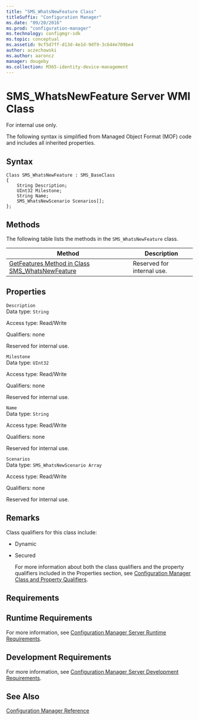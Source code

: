 ```yaml
---
title: "SMS_WhatsNewFeature Class"
titleSuffix: "Configuration Manager"
ms.date: "09/20/2016"
ms.prod: "configuration-manager"
ms.technology: configmgr-sdk
ms.topic: conceptual
ms.assetid: 9cf5d7ff-d13d-4e1d-9df9-3c644e709be4
author: aczechowski
ms.author: aaroncz
manager: dougeby
ms.collection: M365-identity-device-management
---
```

# SMS_WhatsNewFeature Server WMI Class
For internal use only.  

 The following syntax is simplified from Managed Object Format (MOF) code and includes all inherited properties.  

## Syntax  

```  
Class SMS_WhatsNewFeature : SMS_BaseClass  
{  
    String Description;  
    UInt32 Milestone;  
    String Name;  
    SMS_WhatsNewScenario Scenarios[];  
};  

```  

## Methods  
 The following table lists the methods in the `SMS_WhatsNewFeature` class.  

|Method|Description|  
|------------|-----------------|  
|[GetFeatures Method in Class SMS_WhatsNewFeature](../../../develop/reference/misc/getfeatures-method-in-class-sms_whatsnewfeature.md)|Reserved for internal use.|  

## Properties  
 `Description`  
 Data type: `String`  

 Access type: Read/Write  

 Qualifiers: none  

 Reserved for internal use.  

 `Milestone`  
 Data type: `UInt32`  

 Access type: Read/Write  

 Qualifiers: none  

 Reserved for internal use.  

 `Name`  
 Data type: `String`  

 Access type: Read/Write  

 Qualifiers: none  

 Reserved for internal use.  

 `Scenarios`  
 Data type: `SMS_WhatsNewScenario Array`  

 Access type: Read/Write  

 Qualifiers: none  

 Reserved for internal use.  

## Remarks  
 Class qualifiers for this class include:  

- Dynamic  

- Secured  

  For more information about both the class qualifiers and the property qualifiers included in the Properties section, see [Configuration Manager Class and Property Qualifiers](../../../develop/reference/misc/class-and-property-qualifiers.md).  

## Requirements  

## Runtime Requirements  
 For more information, see [Configuration Manager Server Runtime Requirements](../../../develop/core/reqs/server-runtime-requirements.md).  

## Development Requirements  
 For more information, see [Configuration Manager Server Development Requirements](../../../develop/core/reqs/server-development-requirements.md).  

## See Also  
 [Configuration Manager Reference](../../../develop/reference/configuration-manager-reference.md)
